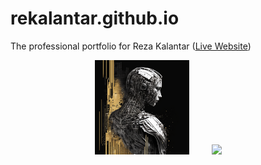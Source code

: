 # rekalantar.github.io
The professional portfolio for Reza Kalantar ([Live Website](https://rekalantar.github.io/index.html))

<p align="center">
  <img src="https://github.com/rekalantar/rekalantar.github.io/blob/main/images/image8.png?raw=true" width="30%">
&nbsp; &nbsp; &nbsp; &nbsp;
<!--   <img src="https://user-images.githubusercontent.com/51782618/me.JPG" width="30%">
  &nbsp; &nbsp; &nbsp; &nbsp; -->
  <img src="https://user-images.githubusercontent.com/51782618/212577296-a74d7c0d-1bcf-4cd4-bbd6-0c51d49aeb8f.png" width="30%">
&nbsp; &nbsp; &nbsp; &nbsp;
</p>

